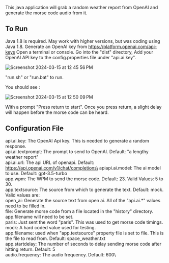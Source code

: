 This java application will grab a random weather report from OpenAI and generate the morse code audio from it.

## To Run
Java 1.8 is required. May work with higher versions, but was coding using Java 1.8.
Generate an OpenAI key from https://platform.openai.com/api-keys
Open a terminal or console.
Go into the "dist" directory,
Add your OpenAI API key to the config.properties file under "api.ai.key".

![Screenshot 2024-03-15 at 12 45 56 PM](https://github.com/septantrionalis/MorseCodeGenerator/assets/16886560/30526995-d51a-4982-93a6-afa6996c6226)

"run.sh" or "run.bat" to run.

You should see :

![Screenshot 2024-03-15 at 12 50 09 PM](https://github.com/septantrionalis/MorseCodeGenerator/assets/16886560/cc9bce45-31e8-4745-9fbf-42a3ac19b118)

With a prompt "Press return to start".  Once you press return, a slight delay will happen before the morse code can be heard.

## Configuration File
api.ai.key: The OpenAI Api key. This is needed to generate a random response.\
api.ai.textprompt: The prompt to send to OpenAI. Default: "a lengthy weather report"\
api.ai.url: The api URL of openapi. Default: https://api.openai.com/v1/chat/completions\
apiapi.ai.model: The ai model to use. Default: gpt-3.5-turbo\
app.wpm: The WPM to send the morse code. Default: 23. Valid Values: 5 to 30.\
app.textsource: The source from which to generate the text. Default: mock. Valid values are:\
  open_ai: Generate the source text from open ai. All of the "api.ai.*" values need to be filled in.\
  file: Generate morse code from a file located in the "history" directory. app.filename will need to be set.\
  paris: Just sent the word "paris". This was used to get morse code timings.\
  mock: A hard coded value used for testing.\
app.filename: used when "app.textsource" property file is set to file. This is the file to read from. Default: space_weather.txt\
app.startdelay: The number of seconds to delay sending morse code after hitting return. Default: 5\
audio.frequency: The audio frequency. Default: 600\

